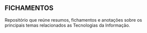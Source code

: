 ## FICHAMENTOS

Repositório que reúne resumos, fichamentos e anotações sobre os principais temas relacionados as Tecnologias da Informação.
